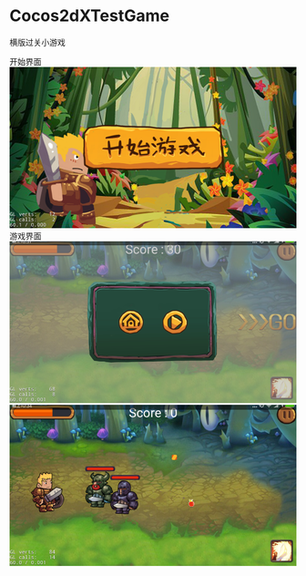 # Cocos2dXTestGame
横版过关小游戏

开始界面
![image](https://github.com/13zzheng/Cocos2dXTestGame/blob/master/%E6%A8%AA%E7%89%88%E8%BF%87%E5%85%B3/UI/%E5%BC%80%E5%A7%8B%E7%95%8C%E9%9D%A2.png)
游戏界面
![image](https://github.com/13zzheng/Cocos2dXTestGame/blob/master/%E6%A8%AA%E7%89%88%E8%BF%87%E5%85%B3/UI/%E6%9A%82%E5%81%9C%E7%95%8C%E9%9D%A2.png)
![image](https://github.com/13zzheng/Cocos2dXTestGame/blob/master/%E6%A8%AA%E7%89%88%E8%BF%87%E5%85%B3/UI/%E6%B8%B8%E6%88%8F%E7%95%8C%E9%9D%A2.png)
